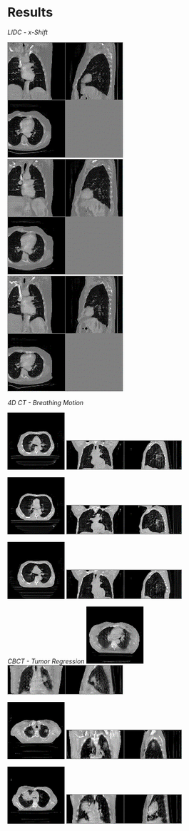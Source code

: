 # Results
_LIDC - x-Shift_

![An image](./animations/lidc_0.gif)
![An image](./animations/lidc_1.gif)
![An image](./animations/lidc_2.gif)

_4D CT - Breathing Motion_

![An image](./animations/4d_0_1.gif)
![An image](./animations/4d_0.gif)

![An image](./animations/4d_1_1.gif)
![An image](./animations/4d_1.gif)

![An image](./animations/4d_2_1.gif)
![An image](./animations/4d_2.gif)

_CBCT - Tumor Regression_
![An image](./animations/cbct_0_1.gif)
![An image](./animations/cbct_0.gif)

![An image](./animations/cbct_1_1.gif)
![An image](./animations/cbct_1.gif)

![An image](./animations/cbct_2_1.gif)
![An image](./animations/cbct_2.gif)
